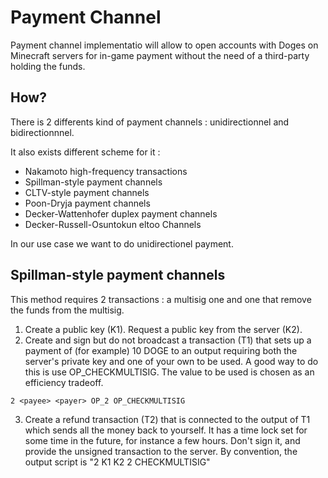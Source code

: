 # Payment Channel

Payment channel implementatio will allow to open accounts with Doges on Minecraft servers for in-game payment without the need of a third-party holding the funds.

## How?

There is 2 differents kind of payment channels : unidirectionnel and bidirectionnnel.

It also exists different scheme for it :
* Nakamoto high-frequency transactions
* Spillman-style payment channels
* CLTV-style payment channels
* Poon-Dryja payment channels
* Decker-Wattenhofer duplex payment channels
* Decker-Russell-Osuntokun eltoo Channels

In our use case we want to do unidirectionel payment. 

## Spillman-style payment channels

This method requires 2 transactions : a multisig one and one that remove the funds from the multisig.

1. Create a public key (K1). Request a public key from the server (K2).
2. Create and sign but do not broadcast a transaction (T1) that sets up a payment of (for example) 10 DOGE to an output requiring both the server's private key and one of your own to be used. A good way to do this is use OP_CHECKMULTISIG. The value to be used is chosen as an efficiency tradeoff.

```
2 <payee> <payer> OP_2 OP_CHECKMULTISIG
```

3. Create a refund transaction (T2) that is connected to the output of T1 which sends all the money back to yourself. It has a time lock set for some time in the future, for instance a few hours. Don't sign it, and provide the unsigned transaction to the server. By convention, the output script is "2 K1 K2 2 CHECKMULTISIG"